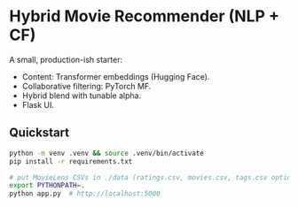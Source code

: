 # Hybrid Movie Recommender (NLP + CF)

A small, production-ish starter:
- Content: Transformer embeddings (Hugging Face).
- Collaborative filtering: PyTorch MF.
- Hybrid blend with tunable alpha.
- Flask UI.

## Quickstart
```bash
python -m venv .venv && source .venv/bin/activate
pip install -r requirements.txt

# put MovieLens CSVs in ./data (ratings.csv, movies.csv, tags.csv optional)
export PYTHONPATH=.
python app.py  # http://localhost:5000